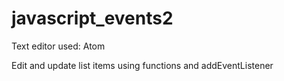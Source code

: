 # javascript_events2

Text editor used: Atom

Edit and update list items using functions and  addEventListener
